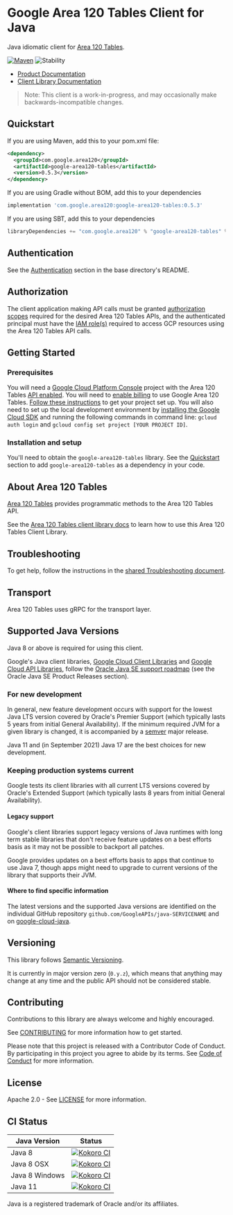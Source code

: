# Google Area 120 Tables Client for Java

Java idiomatic client for [Area 120 Tables][product-docs].

[![Maven][maven-version-image]][maven-version-link]
![Stability][stability-image]

- [Product Documentation][product-docs]
- [Client Library Documentation][javadocs]

> Note: This client is a work-in-progress, and may occasionally
> make backwards-incompatible changes.


## Quickstart


If you are using Maven, add this to your pom.xml file:


```xml
<dependency>
  <groupId>com.google.area120</groupId>
  <artifactId>google-area120-tables</artifactId>
  <version>0.5.3</version>
</dependency>
```

If you are using Gradle without BOM, add this to your dependencies

```Groovy
implementation 'com.google.area120:google-area120-tables:0.5.3'
```

If you are using SBT, add this to your dependencies

```Scala
libraryDependencies += "com.google.area120" % "google-area120-tables" % "0.5.3"
```

## Authentication

See the [Authentication][authentication] section in the base directory's README.

## Authorization

The client application making API calls must be granted [authorization scopes][auth-scopes] required for the desired Area 120 Tables APIs, and the authenticated principal must have the [IAM role(s)][predefined-iam-roles] required to access GCP resources using the Area 120 Tables API calls.

## Getting Started

### Prerequisites

You will need a [Google Cloud Platform Console][developer-console] project with the Area 120 Tables [API enabled][enable-api].
You will need to [enable billing][enable-billing] to use Google Area 120 Tables.
[Follow these instructions][create-project] to get your project set up. You will also need to set up the local development environment by
[installing the Google Cloud SDK][cloud-sdk] and running the following commands in command line:
`gcloud auth login` and `gcloud config set project [YOUR PROJECT ID]`.

### Installation and setup

You'll need to obtain the `google-area120-tables` library.  See the [Quickstart](#quickstart) section
to add `google-area120-tables` as a dependency in your code.

## About Area 120 Tables


[Area 120 Tables][product-docs] provides programmatic methods to the Area 120 Tables API.

See the [Area 120 Tables client library docs][javadocs] to learn how to
use this Area 120 Tables Client Library.






## Troubleshooting

To get help, follow the instructions in the [shared Troubleshooting document][troubleshooting].

## Transport

Area 120 Tables uses gRPC for the transport layer.

## Supported Java Versions

Java 8 or above is required for using this client.

Google's Java client libraries,
[Google Cloud Client Libraries][cloudlibs]
and
[Google Cloud API Libraries][apilibs],
follow the
[Oracle Java SE support roadmap][oracle]
(see the Oracle Java SE Product Releases section).

### For new development

In general, new feature development occurs with support for the lowest Java
LTS version covered by  Oracle's Premier Support (which typically lasts 5 years
from initial General Availability). If the minimum required JVM for a given
library is changed, it is accompanied by a [semver][semver] major release.

Java 11 and (in September 2021) Java 17 are the best choices for new
development.

### Keeping production systems current

Google tests its client libraries with all current LTS versions covered by
Oracle's Extended Support (which typically lasts 8 years from initial
General Availability).

#### Legacy support

Google's client libraries support legacy versions of Java runtimes with long
term stable libraries that don't receive feature updates on a best efforts basis
as it may not be possible to backport all patches.

Google provides updates on a best efforts basis to apps that continue to use
Java 7, though apps might need to upgrade to current versions of the library
that supports their JVM.

#### Where to find specific information

The latest versions and the supported Java versions are identified on
the individual GitHub repository `github.com/GoogleAPIs/java-SERVICENAME`
and on [google-cloud-java][g-c-j].

## Versioning


This library follows [Semantic Versioning](http://semver.org/).


It is currently in major version zero (``0.y.z``), which means that anything may change at any time
and the public API should not be considered stable.


## Contributing


Contributions to this library are always welcome and highly encouraged.

See [CONTRIBUTING][contributing] for more information how to get started.

Please note that this project is released with a Contributor Code of Conduct. By participating in
this project you agree to abide by its terms. See [Code of Conduct][code-of-conduct] for more
information.


## License

Apache 2.0 - See [LICENSE][license] for more information.

## CI Status

Java Version | Status
------------ | ------
Java 8 | [![Kokoro CI][kokoro-badge-image-2]][kokoro-badge-link-2]
Java 8 OSX | [![Kokoro CI][kokoro-badge-image-3]][kokoro-badge-link-3]
Java 8 Windows | [![Kokoro CI][kokoro-badge-image-4]][kokoro-badge-link-4]
Java 11 | [![Kokoro CI][kokoro-badge-image-5]][kokoro-badge-link-5]

Java is a registered trademark of Oracle and/or its affiliates.

[product-docs]: https://area120.google.com/
[javadocs]: https://googleapis.dev/java/google-area120-tables/latest/index.html
[kokoro-badge-image-1]: http://storage.googleapis.com/cloud-devrel-public/java/badges/java-area120-tables/java7.svg
[kokoro-badge-link-1]: http://storage.googleapis.com/cloud-devrel-public/java/badges/java-area120-tables/java7.html
[kokoro-badge-image-2]: http://storage.googleapis.com/cloud-devrel-public/java/badges/java-area120-tables/java8.svg
[kokoro-badge-link-2]: http://storage.googleapis.com/cloud-devrel-public/java/badges/java-area120-tables/java8.html
[kokoro-badge-image-3]: http://storage.googleapis.com/cloud-devrel-public/java/badges/java-area120-tables/java8-osx.svg
[kokoro-badge-link-3]: http://storage.googleapis.com/cloud-devrel-public/java/badges/java-area120-tables/java8-osx.html
[kokoro-badge-image-4]: http://storage.googleapis.com/cloud-devrel-public/java/badges/java-area120-tables/java8-win.svg
[kokoro-badge-link-4]: http://storage.googleapis.com/cloud-devrel-public/java/badges/java-area120-tables/java8-win.html
[kokoro-badge-image-5]: http://storage.googleapis.com/cloud-devrel-public/java/badges/java-area120-tables/java11.svg
[kokoro-badge-link-5]: http://storage.googleapis.com/cloud-devrel-public/java/badges/java-area120-tables/java11.html
[stability-image]: https://img.shields.io/badge/stability-alpha-orange
[maven-version-image]: https://img.shields.io/maven-central/v/com.google.area120/google-area120-tables.svg
[maven-version-link]: https://search.maven.org/search?q=g:com.google.area120%20AND%20a:google-area120-tables&core=gav
[authentication]: https://github.com/googleapis/google-cloud-java#authentication
[auth-scopes]: https://developers.google.com/identity/protocols/oauth2/scopes
[predefined-iam-roles]: https://cloud.google.com/iam/docs/understanding-roles#predefined_roles
[iam-policy]: https://cloud.google.com/iam/docs/overview#cloud-iam-policy
[developer-console]: https://console.developers.google.com/
[create-project]: https://cloud.google.com/resource-manager/docs/creating-managing-projects
[cloud-sdk]: https://cloud.google.com/sdk/
[troubleshooting]: https://github.com/googleapis/google-cloud-common/blob/main/troubleshooting/readme.md#troubleshooting
[contributing]: https://github.com/googleapis/java-area120-tables/blob/main/CONTRIBUTING.md
[code-of-conduct]: https://github.com/googleapis/java-area120-tables/blob/main/CODE_OF_CONDUCT.md#contributor-code-of-conduct
[license]: https://github.com/googleapis/java-area120-tables/blob/main/LICENSE
[enable-billing]: https://cloud.google.com/apis/docs/getting-started#enabling_billing
[enable-api]: https://console.cloud.google.com/flows/enableapi?apiid=area120tables.googleapis.com
[libraries-bom]: https://github.com/GoogleCloudPlatform/cloud-opensource-java/wiki/The-Google-Cloud-Platform-Libraries-BOM
[shell_img]: https://gstatic.com/cloudssh/images/open-btn.png

[semver]: https://semver.org/
[cloudlibs]: https://cloud.google.com/apis/docs/client-libraries-explained
[apilibs]: https://cloud.google.com/apis/docs/client-libraries-explained#google_api_client_libraries
[oracle]: https://www.oracle.com/java/technologies/java-se-support-roadmap.html
[g-c-j]: http://github.com/googleapis/google-cloud-java
